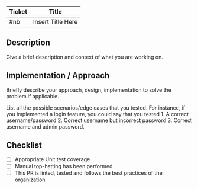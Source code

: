 Ticket | Title
---|---
#nb | Insert Title Here

## Description

Give a brief description and context of what you are working on.

## Implementation / Approach

Briefly describe your approach, design, implementation to solve the problem if applicable.

List all the possible scenarios/edge cases that you tested. For instance, if you implemented a login feature, you could say that you tested 1. A correct username/password 2. Correct username but incorrect password 3. Correct username and admin password.

## Checklist

- [ ] Appropriate Unit test coverage
- [ ] Manual top-hatting has been performed
- [ ] This PR is linted, tested and follows the best practices of the organization
